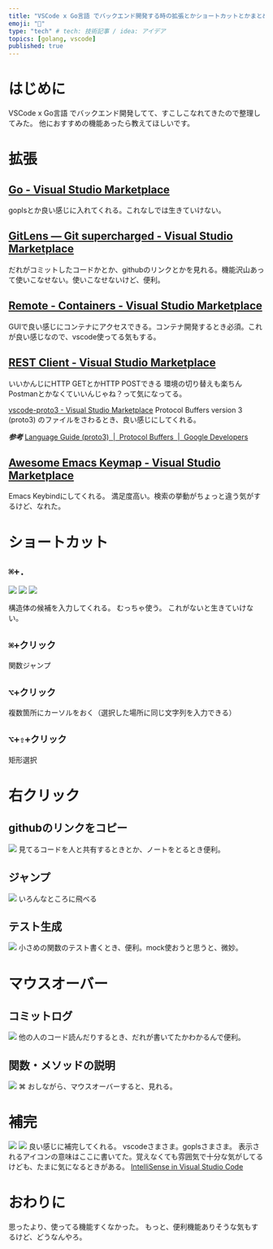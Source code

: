 ```yaml
---
title: "VSCode x Go言語 でバックエンド開発する時の拡張とかショートカットとかまとめたった"
emoji: "👻"
type: "tech" # tech: 技術記事 / idea: アイデア
topics: [golang, vscode]
published: true
---
```


# はじめに
VSCode x Go言語 でバックエンド開発してて、すこしこなれてきたので整理してみた。
他におすすめの機能あったら教えてほしいです。

# 拡張
## [Go - Visual Studio Marketplace](https://marketplace.visualstudio.com/items?itemName=golang.Go)
goplsとか良い感じに入れてくれる。これなしでは生きていけない。

## [GitLens — Git supercharged - Visual Studio Marketplace](https://marketplace.visualstudio.com/items?itemName=eamodio.gitlens)
だれがコミットしたコードかとか、githubのリンクとかを見れる。機能沢山あって使いこなせない。使いこなせないけど、便利。

## [Remote - Containers - Visual Studio Marketplace](https://marketplace.visualstudio.com/items?itemName=ms-vscode-remote.remote-containers)
GUIで良い感じにコンテナにアクセスできる。コンテナ開発するとき必須。これが良い感じなので、vscode使ってる気もする。

## [REST Client - Visual Studio Marketplace](https://marketplace.visualstudio.com/items?itemName=humao.rest-client)
いいかんじにHTTP GETとかHTTP POSTできる
環境の切り替えも楽ちん
Postmanとかなくていいんじゃね？って気になってる。

[vscode-proto3 - Visual Studio Marketplace](https://marketplace.visualstudio.com/items?itemName=zxh404.vscode-proto3)
Protocol Buffers version 3 (proto3) のファイルをさわるとき、良い感じにしてくれる。

***参考***
[Language Guide (proto3)  |  Protocol Buffers  |  Google Developers](https://developers.google.com/protocol-buffers/docs/proto3)

## [Awesome Emacs Keymap - Visual Studio Marketplace](https://marketplace.visualstudio.com/items?itemName=tuttieee.emacs-mcx)
Emacs Keybindにしてくれる。
満足度高い。検索の挙動がちょっと違う気がするけど、なれた。

# ショートカット
## `⌘+.`
![](https://storage.googleapis.com/zenn-user-upload/6b4c69dbd8e5567a55a1202c.png)
![](https://storage.googleapis.com/zenn-user-upload/7d6de2f76ca50bd3dd76f1dd.png)
![](https://storage.googleapis.com/zenn-user-upload/36e23a7398ddeeec9a14bc43.png)

構造体の候補を入力してくれる。
むっちゃ使う。
これがないと生きていけない。

## `⌘+クリック`
関数ジャンプ

## `⌥+クリック`
複数箇所にカーソルをおく（選択した場所に同じ文字列を入力できる）

## `⌥+⇧+クリック`
矩形選択

# 右クリック
## githubのリンクをコピー
![](https://storage.googleapis.com/zenn-user-upload/a69745e91f13e1f3b718153b.png)
見てるコードを人と共有するときとか、ノートをとるとき便利。

## ジャンプ
![](https://storage.googleapis.com/zenn-user-upload/0dc0c15e4775a1af5c963e84.png)
いろんなところに飛べる

## テスト生成
![](https://storage.googleapis.com/zenn-user-upload/36dd3aa171804ebe9f50f058.png)
小さめの関数のテスト書くとき、便利。mock使おうと思うと、微妙。

# マウスオーバー
## コミットログ
![](https://storage.googleapis.com/zenn-user-upload/bd68894196f050e0aac51343.png)
他の人のコード読んだりするとき、だれが書いてたかわかるんで便利。

## 関数・メソッドの説明
![](https://storage.googleapis.com/zenn-user-upload/81fca5ddbe983387e19b049e.png)
⌘ おしながら、マウスオーバーすると、見れる。

# 補完
![](https://storage.googleapis.com/zenn-user-upload/4cff94a30da9519b8450f5d5.png)
![](https://storage.googleapis.com/zenn-user-upload/6aabae6b853b52999ad8adc5.png)
良い感じに補完してくれる。
vscodeさまさま。goplsさまさま。
表示されるアイコンの意味はここに書いてた。覚えなくても雰囲気で十分な気がしてるけども、たまに気になるときがある。
[IntelliSense in Visual Studio Code](https://code.visualstudio.com/docs/editor/intellisense)

# おわりに
思ったより、使ってる機能すくなかった。
もっと、便利機能ありそうな気もするけど、どうなんやろ。

